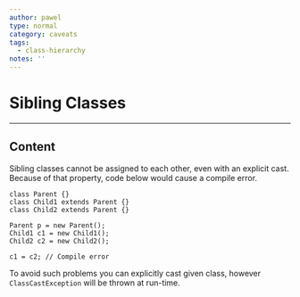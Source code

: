 ```yaml
---
author: pawel
type: normal
category: caveats
tags:
  - class-hierarchy
notes: ''
---
```


# Sibling Classes


---

## Content

Sibling classes cannot be assigned to each other, even with an explicit cast. 
Because of that property, code below would cause a compile error.

```plain-text
class Parent {}
class Child1 extends Parent {}
class Child2 extends Parent {}

Parent p = new Parent();
Child1 c1 = new Child1();
Child2 c2 = new Child2();

c1 = c2; // Compile error
```

To avoid such problems you can explicitly cast given class, however `ClassCastException` will be thrown at run-time.
 
